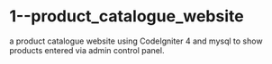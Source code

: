 # 1--product_catalogue_website
a product catalogue website using CodeIgniter 4 and mysql to show products entered via admin control panel.
